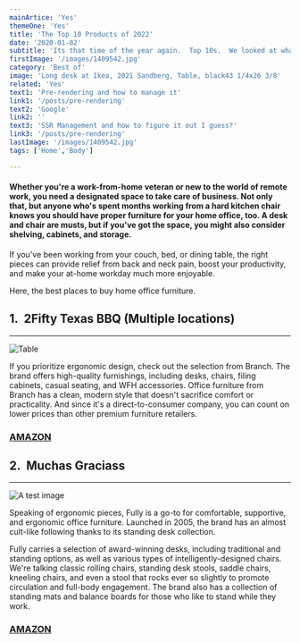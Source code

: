 ```yaml
---
mainArtice: 'Yes'
themeOne: 'Yes'
title: 'The Top 10 Products of 2022'
date: '2020-01-02'
subtitle: 'Its that time of the year again.  Top 10s.  We looked at what essential items we found to help us on our journey to productivity.'
firstImage: '/images/1409542.jpg'
category: 'Best of'
image: 'Long desk at Ikea, 2021 Sandberg, Table, black43 1/4x26 3/8'
related: 'Yes'
text1: 'Pre-rendering and how to manage it'
link1: '/posts/pre-rendering'
text2: 'Google'
link2: ''
text3: 'SSR Management and how to figure it out I guess?'
link3: '/posts/pre-rendering'
lastImage: '/images/1409542.jpg'
tags: ['Home','Body']

---
```


#### Whether you're a work-from-home veteran or new to the world of remote work, you need a designated space to take care of business. Not only that, but anyone who's spent months working from a hard kitchen chair knows you should have proper furniture for your home office, too. A desk and chair are musts, but if you've got the space, you might also consider shelving, cabinets, and storage.

If you've been working from your couch, bed, or dining table, the right pieces can provide relief from back and neck pain, boost your productivity, and make your at-home workday much more enjoyable.

Here, the best places to buy home office furniture.

## 1.&nbsp;&nbsp;2Fifty Texas BBQ (Multiple locations)
----------------------
![Table](/images/table.jpg)

If you prioritize ergonomic design, check out the selection from Branch. The brand offers high-quality furnishings, including desks, chairs, filing cabinets, casual seating, and WFH accessories. Office furniture from Branch has a clean, modern style that doesn't sacrifice comfort or practicality. And since it's a direct-to-consumer company, you can count on lower prices than other premium furniture retailers.


### [AMAZON](https://nextjs.org/)


## 2.&nbsp;&nbsp;Muchas Graciass
----------------------
![A test image](/images/chair.jpg)

Speaking of ergonomic pieces, Fully is a go-to for comfortable, supportive, and ergonomic office furniture. Launched in 2005, the brand has an almost cult-like following thanks to its standing desk collection.

Fully carries a selection of award-winning desks, including traditional and standing options, as well as various types of intelligently-designed chairs. We're talking classic rolling chairs, standing desk stools, saddle chairs, kneeling chairs, and even a stool that rocks ever so slightly to promote circulation and full-body engagement. The brand also has a collection of standing mats and balance boards for those who like to stand while they work.

### [AMAZON](https://nextjs.org/)


            